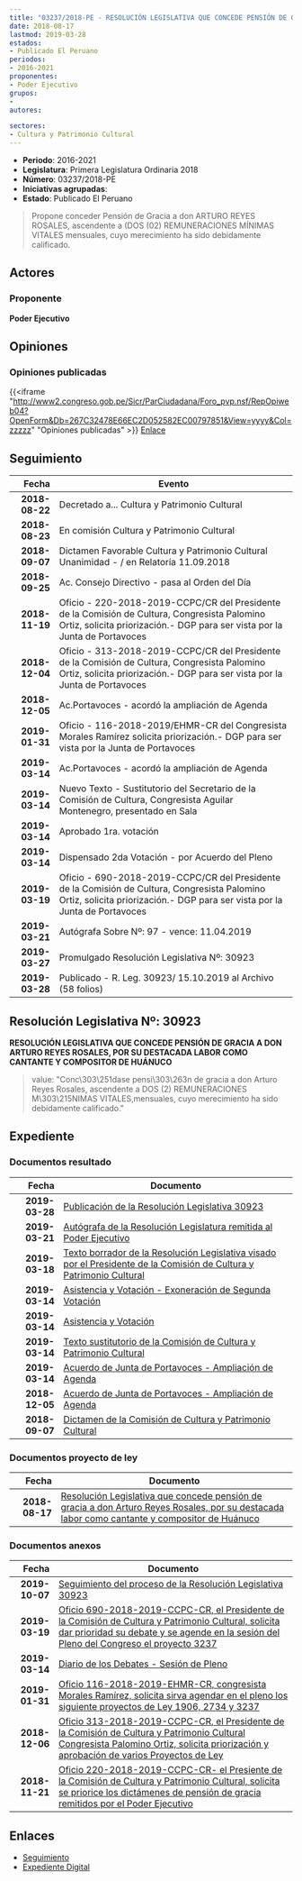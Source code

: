 ```yaml
---
title: "03237/2018-PE - RESOLUCIÓN LEGISLATIVA QUE CONCEDE PENSIÓN DE GRACIA A DON ARTURO REYES ROSALES, POR SU DESTACADA LABOR COMO CANTANTE Y COMPOSITOR DE HUÁNUCO"
date: 2018-08-17
lastmod: 2019-03-28
estados:
- Publicado El Peruano
periodos:
- 2016-2021
proponentes:
- Poder Ejecutivo
grupos:
- 
autores:

sectores:
- Cultura y Patrimonio Cultural
---
```

- **Periodo**: 2016-2021
- **Legislatura**: Primera Legislatura Ordinaria 2018
- **Número**: 03237/2018-PE
- **Iniciativas agrupadas**: 
- **Estado**: Publicado El Peruano

> Propone conceder Pensión de Gracia a don ARTURO REYES ROSALES, ascendente a (DOS (02) REMUNERACIONES MÍNIMAS VITALES mensuales, cuyo merecimiento ha sido debidamente calificado.


## Actores

### Proponente

**Poder Ejecutivo**

## Opiniones

### Opiniones publicadas

{{<iframe "http://www2.congreso.gob.pe/Sicr/ParCiudadana/Foro_pvp.nsf/RepOpiweb04?OpenForm&Db=267C32478E66EC2D052582EC00797851&View=yyyy&Col=zzzzz" "Opiniones publicadas" >}}
[Enlace](http://www2.congreso.gob.pe/Sicr/ParCiudadana/Foro_pvp.nsf/RepOpiweb04?OpenForm&Db=267C32478E66EC2D052582EC00797851&View=yyyy&Col=zzzzz)


## Seguimiento

| Fecha | Evento |
|------:|--------|
| **2018-08-22** | Decretado a... Cultura y Patrimonio Cultural |
| **2018-08-23** | En comisión Cultura y Patrimonio Cultural |
| **2018-09-07** | Dictamen Favorable Cultura y Patrimonio Cultural Unanimidad - / en Relatoría 11.09.2018 |
| **2018-09-25** | Ac. Consejo Directivo - pasa al Orden del Día |
| **2018-11-19** | Oficio - 220-2018-2019-CCPC/CR del Presidente de la Comisión de Cultura, Congresista Palomino Ortiz, solicita priorización.- DGP para ser vista por la Junta de Portavoces |
| **2018-12-04** | Oficio - 313-2018-2019-CCPC/CR del Presidente de la Comisión de Cultura, Congresista Palomino Ortiz, solicita priorización.- DGP para ser vista por la Junta de Portavoces |
| **2018-12-05** | Ac.Portavoces - acordó la ampliación de Agenda |
| **2019-01-31** | Oficio - 116-2018-2019/EHMR-CR del Congresista Morales Ramírez solicita priorización.- DGP para ser vista por la Junta de Portavoces |
| **2019-03-14** | Ac.Portavoces - acordó la ampliación de Agenda |
| **2019-03-14** | Nuevo Texto - Sustitutorio del Secretario de la Comisión de Cultura, Congresista Aguilar Montenegro, presentado en Sala |
| **2019-03-14** | Aprobado 1ra. votación |
| **2019-03-14** | Dispensado 2da Votación - por Acuerdo del Pleno |
| **2019-03-19** | Oficio - 690-2018-2019-CCPC/CR del Presidente de la Comisión de Cultura, Congresista Palomino Ortiz, solicita priorización.- DGP para ser vista por la Junta de Portavoces |
| **2019-03-21** | Autógrafa Sobre Nº: 97 - vence: 11.04.2019 |
| **2019-03-27** | Promulgado Resolución Legislativa Nº: 30923 |
| **2019-03-28** | Publicado - R. Leg. 30923/ 15.10.2019 al Archivo (58 folios) |

## Resolución Legislativa Nº: 30923

**RESOLUCIÓN LEGISLATIVA QUE CONCEDE PENSIÓN DE GRACIA A DON ARTURO REYES ROSALES, POR SU DESTACADA LABOR COMO CANTANTE Y COMPOSITOR DE HUÁNUCO**

> value: "Conc\303\251dase pensi\303\263n de gracia a don Arturo Reyes Rosales, ascendente a DOS (2) REMUNERACIONES M\303\215NIMAS VITALES,mensuales, cuyo merecimiento ha sido debidamente calificado."


## Expediente

### Documentos resultado

| Fecha | Documento |
|------:|-----------|
| **2019-03-28** | [Publicación de la Resolución Legislativa 30923](http://www.leyes.congreso.gob.pe/Documentos/2016_2021/ADLP/Normas_Legales/30923-RLG.pdf) |
| **2019-03-21** | [Autógrafa de la Resolución Legislatura remitida al Poder Ejecutivo](http://www.leyes.congreso.gob.pe/Documentos/2016_2021/ADLP/Texto_Aprobado/AU0323720190321.pdf) |
| **2019-03-18** | [Texto borrador de la Resolución Legislativa visado por el Presidente de la Comisión de Cultura y Patrimonio Cultural](http://www.leyes.congreso.gob.pe/Documentos/2016_2021/Texto_Borrador_de_Autografa/BAU0323720190318.pdf) |
| **2019-03-14** | [Asistencia y Votación - Exoneración de Segunda Votación](http://www.leyes.congreso.gob.pe/Documentos/2016_2021/Asistencia_y_Votacion/Proyectos_de_Ley/Exoneracion_de_Segunda_Votacion/PL_ESV03237_20190314.pdf) |
| **2019-03-14** | [Asistencia y Votación](http://www.leyes.congreso.gob.pe/Documentos/2016_2021/Asistencia_y_Votacion/Proyectos_de_Ley/PL_AV03237_20190314.pdf) |
| **2019-03-14** | [Texto sustitutorio de la Comisión de Cultura y Patrimonio Cultural](http://www.leyes.congreso.gob.pe/Documentos/2016_2021/Texto_Sustitutorio/Proyectos_de_Ley/TS0323720190314.pdf) |
| **2019-03-14** | [Acuerdo de Junta de Portavoces - Ampliación de Agenda](http://www.leyes.congreso.gob.pe/Documentos/2016_2021/Acuerdos/Junta_Portavoces/AJP0323720190314.pdf) |
| **2018-12-05** | [Acuerdo de Junta de Portavoces - Ampliación de Agenda](http://www.leyes.congreso.gob.pe/Documentos/2016_2021/Acuerdos/Junta_Portavoces/AJP0323720181205.pdf) |
| **2018-09-07** | [Dictamen de la Comisión de Cultura y Patrimonio Cultural](http://www.leyes.congreso.gob.pe/Documentos/2016_2021/Dictamenes/Proyectos_de_Ley/03237DC05MAY20180907.pdf) |

### Documentos proyecto de ley

| Fecha | Documento |
|------:|-----------|
| **2018-08-17** | [Resolución Legislativa que concede pensión de gracia a don Arturo Reyes Rosales, por su destacada labor como cantante y compositor de Huánuco](http://www.leyes.congreso.gob.pe/Documentos/2016_2021/Proyectos_de_Ley_y_de_Resoluciones_Legislativas/PL0323720180817.PDF) |

### Documentos anexos

| Fecha | Documento |
|------:|-----------|
| **2019-10-07** | [Seguimiento del proceso de la Resolución Legislativa 30923](http://www.leyes.congreso.gob.pe/Documentos/2016_2021/Seguimiento_de_Proyectos_de_Ley/03237PL20191007.pdf) |
| **2019-03-19** | [Oficio 690-2018-2019-CCPC-CR, el Presidente de la Comisión de Cultura y Patrimonio Cultural, solicita dar prioridad su debate y se agende en la sesión del Pleno del Congreso el proyecto 3237](http://www.leyes.congreso.gob.pe/Documentos/2016_2021/Oficios/Comisiones_Ordinarias/OFICIO-690-2018-2019-CCPC-CR.pdf) |
| **2019-03-14** | [Diario de los Debates - Sesión de Pleno](http://www2.congreso.gob.pe/Sicr/DiarioDebates/Publicad.nsf/SesionesPleno/05256D6E0073DFE9052583BE005C6657/$FILE/SLO-2018-1.pdf) |
| **2019-01-31** | [Oficio 116-2018-2019-EHMR-CR, congresista Morales Ramírez, solicita sirva agendar en el pleno los siguiente proyectos de Ley 1906, 2734 y 3237](http://www.leyes.congreso.gob.pe/Documentos/2016_2021/Oficios/Congresistas/OFICIO-116-2018-2019-EHMR-CR.pdf) |
| **2018-12-06** | [Oficio 313-2018-2019-CCPC-CR, el Presidente de la Comisión de Cultura y Patrimonio Cultural Congresista Palomino Ortiz, solicita priorización y aprobación de varios Proyectos de Ley](http://www.leyes.congreso.gob.pe/Documentos/2016_2021/Oficios/Comisiones_Ordinarias/OFICIO-313-2018-2019-CCPC-CR.pdf) |
| **2018-11-21** | [Oficio 220-2018-2019-CCPC-CR- el Presiente de la Comisión de Cultura y Patrimonio Cultural, solicita se priorice los dictámenes de pensión de gracia remitidos por el Poder Ejecutivo](http://www.leyes.congreso.gob.pe/Documentos/2016_2021/Oficios/Comisiones_Ordinarias/OFICIO-220-2018-2019-CCPC-CR.PDF) |

## Enlaces

- [Seguimiento](http://www2.congreso.gob.pe/Sicr/TraDocEstProc/CLProLey2016.nsf/f7fff46988ca05b1052578e100829cc7/a47bf960d33d573e052582ec0077edb6?OpenDocument)
- [Expediente Digital](http://www2.congreso.gob.pe/Sicr/TraDocEstProc/Expvirt_2011.nsf/visbusqptramdoc1621/03237?opendocument)

